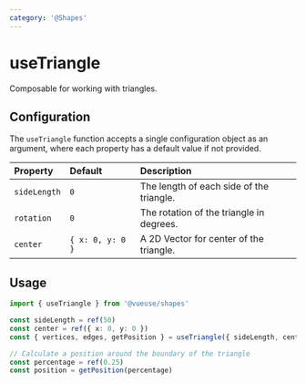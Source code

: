 ```yaml
---
category: '@Shapes'
---
```


# useTriangle

Composable for working with triangles.

## Configuration

The `useTriangle` function accepts a single configuration object as an argument, where each property has a default value if not provided.

| Property     | Default          | Description                              |
|:-------------|:-----------------|:-----------------------------------------|
| `sideLength` | `0`              | The length of each side of the triangle. |
| `rotation`   | `0`              | The rotation of the triangle in degrees. |
| `center`     | `{ x: 0, y: 0 }` | A 2D Vector for center of the triangle.  |

## Usage

```ts
import { useTriangle } from '@vueuse/shapes'

const sideLength = ref(50)
const center = ref({ x: 0, y: 0 })
const { vertices, edges, getPosition } = useTriangle({ sideLength, center })

// Calculate a position around the boundary of the triangle
const percentage = ref(0.25)
const position = getPosition(percentage)
```
